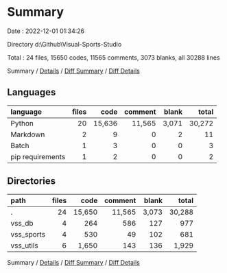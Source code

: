 # Summary

Date : 2022-12-01 01:34:26

Directory d:\\Github\\Visual-Sports-Studio

Total : 24 files,  15650 codes, 11565 comments, 3073 blanks, all 30288 lines

Summary / [Details](details.md) / [Diff Summary](diff.md) / [Diff Details](diff-details.md)

## Languages
| language | files | code | comment | blank | total |
| :--- | ---: | ---: | ---: | ---: | ---: |
| Python | 20 | 15,636 | 11,565 | 3,071 | 30,272 |
| Markdown | 2 | 9 | 0 | 2 | 11 |
| Batch | 1 | 3 | 0 | 0 | 3 |
| pip requirements | 1 | 2 | 0 | 0 | 2 |

## Directories
| path | files | code | comment | blank | total |
| :--- | ---: | ---: | ---: | ---: | ---: |
| . | 24 | 15,650 | 11,565 | 3,073 | 30,288 |
| vss_db | 4 | 264 | 586 | 127 | 977 |
| vss_sports | 4 | 530 | 49 | 102 | 681 |
| vss_utils | 6 | 1,650 | 143 | 136 | 1,929 |

Summary / [Details](details.md) / [Diff Summary](diff.md) / [Diff Details](diff-details.md)
